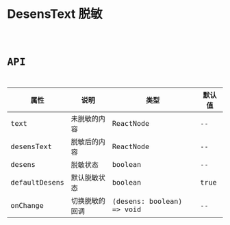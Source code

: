 # DesensText 脱敏

<code src="./demos/index.tsx" />

# API

| 属性          | 说明           | 类型                      | 默认值 |
| ------------- | -------------- | ------------------------- | ------ |
| text          | 未脱敏的内容   | ReactNode                 | --     |
| desensText    | 脱敏后的内容   | ReactNode                 | --     |
| desens        | 脱敏状态       | boolean                   | --     |
| defaultDesens | 默认脱敏状态   | boolean                   | true   |
| onChange      | 切换脱敏的回调 | (desens: boolean) => void | --     |
